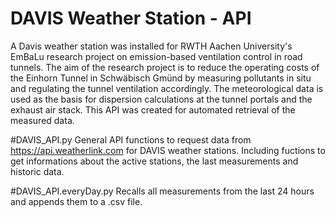 # DAVIS Weather Station - API
A Davis weather station was installed for RWTH Aachen University's EmBaLu research project on emission-based ventilation control in road tunnels. The aim of the research project is to reduce the operating costs of the Einhorn Tunnel in Schwäbisch Gmünd by measuring pollutants in situ and regulating the tunnel ventilation accordingly. The meteorological data is used as the basis for dispersion calculations at the tunnel portals and the exhaust air stack. This API was created for automated retrieval of the measured data. 

#DAVIS_API.py
General API functions to request data from https://api.weatherlink.com for DAVIS weather stations. Including fuctions to get informations about the active stations, the last measurements and historic data.

#DAVIS_API.everyDay.py 
Recalls all measurements from the last 24 hours and appends them to a .csv file.
